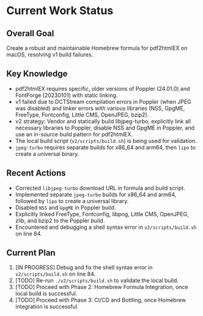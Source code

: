 # Current Work Status

## Overall Goal
Create a robust and maintainable Homebrew formula for pdf2htmlEX on macOS, resolving v1 build failures.

## Key Knowledge
- pdf2htmlEX requires specific, older versions of Poppler (24.01.0) and FontForge (20230101) with static linking.
- v1 failed due to DCTStream compilation errors in Poppler (when JPEG was disabled) and linker errors with various libraries (NSS, GpgME, FreeType, Fontconfig, Little CMS, OpenJPEG, bzip2).
- v2 strategy: Vendor and statically build libjpeg-turbo, explicitly link all necessary libraries to Poppler, disable NSS and GpgME in Poppler, and use an in-source build pattern for pdf2htmlEX.
- The local build script (`v2/scripts/build.sh`) is being used for validation.
- `jpeg-turbo` requires separate builds for x86_64 and arm64, then `lipo` to create a universal binary.

## Recent Actions
- Corrected `libjpeg-turbo` download URL in formula and build script.
- Implemented separate `jpeg-turbo` builds for x86_64 and arm64, followed by `lipo` to create a universal library.
- Disabled `NSS` and `GpgME` in Poppler build.
- Explicitly linked FreeType, Fontconfig, libpng, Little CMS, OpenJPEG, zlib, and bzip2 to the Poppler build.
- Encountered and debugging a shell syntax error in `v2/scripts/build.sh` on line 84.

## Current Plan
1. [IN PROGRESS] Debug and fix the shell syntax error in `v2/scripts/build.sh` on line 84.
2. [TODO] Re-run `./v2/scripts/build.sh` to validate the local build.
3. [TODO] Proceed with Phase 2: Homebrew Formula Integration, once local build is successful.
4. [TODO] Proceed with Phase 3: CI/CD and Bottling, once Homebrew integration is successful.
